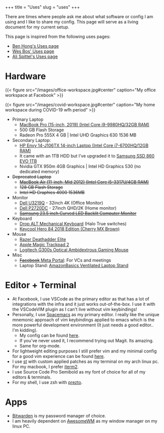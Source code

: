 +++
title = "Uses"
slug = "uses"
+++

There are times where people ask me about what software or config I am using and I like to share my config. This page will serve as a living document for my current setup.

This page is inspired from the following uses pages:

+ [Ben Hong's Uses page]
+ [Wes Bos' Uses page]
+ [Ali Spittel's Uses page](https://zen-of-programming.com/uses/)

# Hardware

{{< figure src="/images/office-workspace.jpg#center" caption="My office workspace at Facebook" >}}

{{< figure src="/images/covid-workspace.jpg#center" caption="My home workspace during COVID-19 wfh period" >}}

+ Primary Laptop
  + [MacBook Pro (15-inch, 2019) (Intel Core i9-9980HQ/32GB RAM)]
  + 500 GB Flash Storage
  + Radeon Pro 555X 4 GB | Intel UHD Graphics 630 1536 MB
+ Secondary Laptop:
  + [HP Envy 14-J106TX 14-inch Laptop (Intel Core i7-6700HQ/12GB RAM)]
  + It came with an 1TB HDD but I've upgraded it to [Samsung SSD 860 EVO 1TB]
  + Nvidia GTX 950m 4GB Graphics | Intel HD Graphics 530 (no dedicated memory)
+ ~~Deprecated Laptop~~
  + ~~[MacBook Air (11-inch, Mid 2012) (Intel Core i5-3317U/4GB RAM)]~~
  + ~~128 GB Flash Storage~~
  + ~~Intel HD Graphics 4000 1536MB~~
+ Monitor
  + [Dell U3219Q] - 32inch 4K (Office Monitor)
  + [Dell P2720DC] - 27inch QHD/2K (Home monitor)
  + ~~[Samsung 23.5 inch Curved LED Backlit Computer Monitor]~~
+ Keyboard
  + [Drop ALT Mechanical Keyboard] (Halo True switches)
  + [Keycool Hero 84 2018 Edition (Cherry MX Brown)]
+ Mouse
  + [Razer Deathadder Elite]
  + [Apple Magic Trackpad 2]
  + [Logitech G300s Optical Ambidextrous Gaming Mouse]
+ Misc
  + [~~Facebook~~ Meta Portal](https://portal.facebook.com/): For VCs and meetings
  + Laptop Stand: [AmazonBasics Ventilated Laptop Stand]
  

# Editor + Terminal
+ At Facebook, I use VSCode as the primary editor as that has a lot of
  integrations with the infra and it just works out-of-the-box. I use it with
  the VSCodeVIM plugin as I can't live without vim keybindings!
+ Personally, I use [Spacemacs] as my primary editor. I really like the unique
  mnemonic approach of vim keybindings applied to emacs which is the more
  powerful development environment (It just needs a good editor.. I'm kidding).
  + My config can be found [here](https://github.com/yashsriv/dotfiles/blob/master/spacemacs).
  + If you've never used it, I recommend trying out Magit. Its amazing.
  + Same for org-mode.
+ For lightweight editing purposes I still prefer vim and my minimal config for
  a good vim experience can be found [here](https://github.com/yashsriv/minimal-vim).
+ I use [st] with custom applied patches as my terminal on my arch linux pc.
  For my macbook, I prefer [iterm2].
+ I use Source Code Pro Semibold as my font of choice for all of my editors & terminals.
+ For my shell, I use zsh with [prezto].

# Apps
+ [Bitwarden] is my password manager of choice.
+ I am heavily dependent on [AwesomeWM] as my window manager on my linux PC.

[//]: # (Below is a list of all links referenced above)

[AmazonBasics Ventilated Laptop Stand]: https://www.amazon.in/AmazonBasics-Ventilated-Laptop-Stand-Black/dp/B00WRDS8H0

[Logitech G300s Optical Ambidextrous Gaming Mouse]: https://www.amazon.com/Logitech-G300s-Optical-Ambidextrous-Gaming/dp/B00RH6R7C4

[Keycool Hero 84 2018 Edition (Cherry MX Brown)]: https://www.amazon.com/Keycool-Mechanical-Keyboard-Cherry-Switches/dp/B07CKS6724

[Samsung 23.5 inch Curved LED Backlit Computer Monitor]: https://www.amazon.in/Samsung-23-5-inch-Curved-Monitor/dp/B01GFPGHSM

[Samsung SSD 860 EVO 1TB]: https://www.amazon.com/Samsung-Inch-Internal-MZ-76E1T0B-AM/dp/B078DPCY3T

[MacBook Air (11-inch, Mid 2012) (Intel Core i5-3317U/4GB RAM)]: https://everymac.com/systems/apple/macbook-air/specs/macbook-air-core-i5-1.7-11-mid-2012-specs.html

[MacBook Pro (15-inch, 2019) (Intel Core i9-9980HQ/32GB RAM)]: https://everymac.com/systems/apple/macbook_pro/specs/macbook-pro-core-i9-2.4-eight-core-15-mid-2019-touch-bar-specs.html

[HP Envy 14-J106TX 14-inch Laptop (Intel Core i7-6700HQ/12GB RAM)]: https://www.amazon.in/HP-14-J106TX-14-inch-i7-6700HQ-Graphics/dp/B01B77HL7Y

[Wes Bos' Uses page]: https://wesbos.com/uses/

[Ben Hong's Uses page]: https://www.bencodezen.io/uses/

[Spacemacs]: http://spacemacs.org/

[st]: https://st.suckless.org/

[iterm2]: https://www.iterm2.com/

[prezto]: https://github.com/sorin-ionescu/prezto

[Bitwarden]: https://bitwarden.com/

[AwesomeWM]: https://awesomewm.org/

[chunkwm]: https://koekeishiya.github.io/chunkwm/

[skhd]: https://github.com/koekeishiya/skhd

[Apple Magic Trackpad 2]: https://www.apple.com/ie/shop/product/MJ2R2Z/A/magic-trackpad-2-silver

[Dell U3219Q]: https://www.dell.com/en-uk/shop/dell-ultrasharp-32-4k-usb-c-monitor-u3219q/apd/210-aquo/monitors-monitor-accessories

[Dell P2720DC]: https://www.dell.com/en-uk/shop/accessories/apd/210-aujs

[Drop ALT Mechanical Keyboard]: https://drop.com/buy/drop-alt-mechanical-keyboard

[Razer Deathadder Elite]: https://www.amazon.co.uk/gp/product/B01MECR863/
